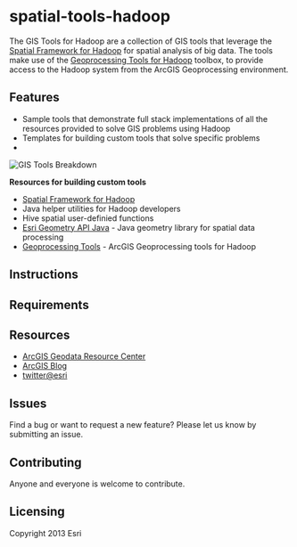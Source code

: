 spatial-tools-hadoop
====================

The GIS Tools for Hadoop are a collection of GIS tools that leverage the [Spatial Framework for Hadoop](https://github.com/Esri/spatial-framework-hadoop)
for spatial analysis of big data.  The tools make use of 
the [Geoprocessing Tools for Hadoop](https://github.com/Esri/gp-tools-hadoop) toolbox,
to provide access to the Hadoop system from the ArcGIS Geoprocessing environment. 

## Features

* Sample tools that demonstrate full stack implementations of all the resources provided to solve GIS problems using Hadoop
* Templates for building custom tools that solve specific problems
* 

![GIS Tools Breakdown](http://esri.github.com/spatial-tools-hadoop/images/gis-tools-breakdown.png)

**Resources for building custom tools**
* [Spatial Framework for Hadoop](https://github.com/Esri/spatial-framework-hadoop) 
 * Java helper utilities for Hadoop developers
 * Hive spatial user-definied functions 
* [Esri Geometry API Java](https://github.com/Esri/geometry-api-java) - Java geometry library for spatial data processing 
* [Geoprocessing Tools](https://github.com/Esri/gp-tools-hadoop) - ArcGIS Geoprocessing tools for Hadoop


## Instructions

## Requirements

## Resources

* [ArcGIS Geodata Resource Center]( http://resources.arcgis.com/en/communities/geodata/)
* [ArcGIS Blog](http://blogs.esri.com/esri/arcgis/)
* [twitter@esri](http://twitter.com/esri)

## Issues

Find a bug or want to request a new feature?  Please let us know by submitting an issue.

## Contributing

Anyone and everyone is welcome to contribute. 

## Licensing
Copyright 2013 Esri
